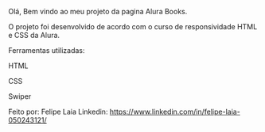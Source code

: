 Olá, Bem vindo ao meu projeto da pagina Alura Books.

O projeto foi desenvolvido de acordo com o curso de  responsividade HTML e CSS da Alura.

Ferramentas utilizadas:

HTML

CSS

Swiper

Feito por:
Felipe Laia
Linkedin: https://www.linkedin.com/in/felipe-laia-050243121/